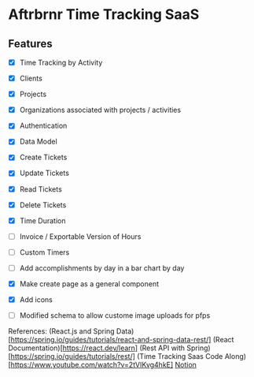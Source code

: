# Aftrbrnr Time Tracking SaaS

## Features
 - [X] Time Tracking by Activity
 - [X] Clients
 - [X] Projects
 - [X] Organizations associated with projects / activities
 - [X] Authentication
 - [X] Data Model
 - [X] Create Tickets
 - [X] Update Tickets
 - [X] Read Tickets
 - [X] Delete Tickets 
 - [X] Time Duration
 - [ ] Invoice / Exportable Version of Hours
 - [ ] Custom Timers
 - [ ] Add accomplishments by day in a bar chart by day
 - [X] Make create page as a general component
 - [X] Add icons
 - [ ] Modified schema to allow custome image uploads for pfps




References: 
(React.js and Spring Data)[https://spring.io/guides/tutorials/react-and-spring-data-rest/]
(React Documentation)[https://react.dev/learn]
(Rest API with Spring)[https://spring.io/guides/tutorials/rest/]
(Time Tracking Saas Code Along)[https://www.youtube.com/watch?v=2tVIKvg4hkE]
[Notion](https://www.notion.so/)
